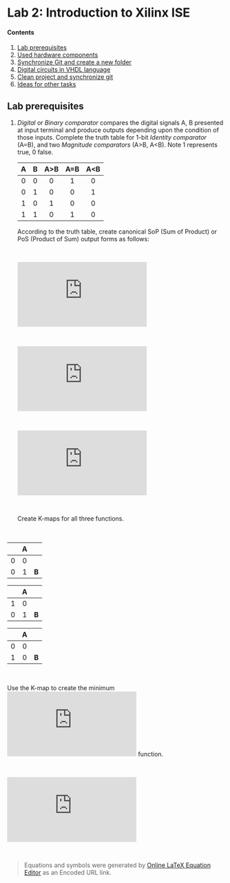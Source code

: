 # Lab 2: Introduction to Xilinx ISE

#### Contents

1. [Lab prerequisites](#Lab-prerequisites)
2. [Used hardware components](#Used-hardware-components)
3. [Synchronize Git and create a new folder](#Synchronize-Git-and-create-a-new-folder)
4. [Digital circuits in VHDL language](#Digital-circuits-in-VHDL-language)
5. [Clean project and synchronize git](#Clean-project-and-synchronize-git)
6. [Ideas for other tasks](#Ideas-for-other-tasks)


## Lab prerequisites

1. *Digital* or *Binary comparator* compares the digital signals A, B presented at input terminal and produce outputs depending upon the condition of those inputs. Complete the truth table for 1-bit *Identity comparator* (A=B), and two *Magnitude comparators* (A>B, A<B). Note 1 represents true, 0 false.

    | **A** | **B** | **A>B** | **A=B** | **A<B** |
    | :-: | :-: | :-: | :-: | :-: |
    | 0 | 0 | 0 | 1 | 0 |
    | 0 | 1 | 0 | 0 | 1 |
    | 1 | 0 | 1 | 0 | 0 |
    | 1 | 1 | 0 | 1 | 0 |

    According to the truth table, create canonical SoP (Sum of Product) or PoS (Product of Sum) output forms as follows:

    &nbsp;

    ![equation](https://latex.codecogs.com/gif.latex?%5Cinline%20y_%7BA%3EB%7D%5E%7BSoP%7D%3DA%5Cbar%7BB%7D)

    &nbsp;
    
    ![equation](https://latex.codecogs.com/gif.latex?%5Cinline%20y_%7BA%3DB%7D%5E%7BSoP%7D%3D%5Cbar%7BA%7D%5Cbar%7BB%7D&plus;AB)
    
    &nbsp;
    
    ![equation](https://latex.codecogs.com/gif.latex?%5Cinline%20y_%7BA%3CB%7D%5E%7BPoS%7D%3D%28A&plus;B%29%5Ccdot%28%5Cbar%7BA%7D&plus;B%29%5Ccdot%28%5Cbar%7BA%7D&plus;%5Cbar%7BB%7D%29)
    
    &nbsp;
    
    Create K-maps for all three functions.
    
&nbsp;
    
|  | **A** |  |                
| :-: | :-: | :-: | 
| 0 | 0 |          
| 0 | 1 | **B** |   

|  | **A** |  |      
| :-: | :-: | :-: |
| 1 | 0 |  |
| 0 | 1 | **B** |

|  | **A** |  |      
| :-: | :-: | :-: |
| 0 | 0 |  |
| 1 | 0 | **B** |

   &nbsp;

   Use the K-map to create the minimum ![equation](https://latex.codecogs.com/gif.latex?y_%7BA%3CB%7D%5E%7BPoS%2Cmin%7D) function.

   &nbsp;

   ![equation](https://latex.codecogs.com/gif.latex?y_%7BA%3CB%7D%5E%7BPoS%2Cmin%7D%3D%5Coverline%7BA%7D%5Ccdot%20B)
    
   &nbsp;

   > Equations and symbols were generated by [Online LaTeX Equation Editor](https://www.codecogs.com/latex/eqneditor.php) as an Encoded URL link.
   >

